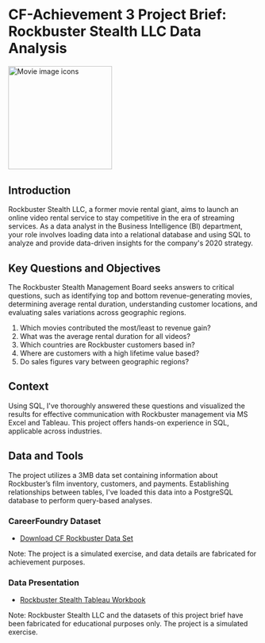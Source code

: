 # CF-Achievement 3 Project Brief: Rockbuster Stealth LLC Data Analysis
<img width="208.5" alt="Movie image icons" src="https://github.com/kgdatatech/sql_rockbuster_stealth/assets/138264218/d5ffccfe-446e-4a80-8381-19d704273c47">

## Introduction
Rockbuster Stealth LLC, a former movie rental giant, aims to launch an online video rental service to stay competitive in the era of streaming services. As a data analyst in the Business Intelligence (BI) department, your role involves loading data into a relational database and using SQL to analyze and provide data-driven insights for the company's 2020 strategy.

## Key Questions and Objectives
The Rockbuster Stealth Management Board seeks answers to critical questions, such as identifying top and bottom revenue-generating movies, determining average rental duration, understanding customer locations, and evaluating sales variations across geographic regions. 

1.  Which movies contributed the most/least to revenue gain?
2.  What was the average rental duration for all videos?
3.  Which countries are Rockbuster customers based in?
4.  Where are customers with a high lifetime value based?
5.  Do sales figures vary between geographic regions?

## Context
Using SQL, I've thoroughly answered these questions and visualized the results for effective communication with Rockbuster management via MS Excel and Tableau. This project offers hands-on experience in SQL, applicable across industries.

## Data and Tools
The project utilizes a 3MB data set containing information about Rockbuster’s film inventory, customers, and payments. Establishing relationships between tables, I've loaded this data into a PostgreSQL database to perform query-based analyses.

### CareerFoundry Dataset
- [Download CF Rockbuster Data Set](https://www.postgresqltutorial.com/wp-content/uploads/2019/05/dvdrental.zip)

Note: The project is a simulated exercise, and data details are fabricated for achievement purposes.

### Data Presentation
- [Rockbuster Stealth Tableau Workbook](https://public.tableau.com/app/profile/keanu.g7625/viz/RockbusterStealthe_g_ProjectSummary/geo_reach_top_5_cst)


Note: Rockbuster Stealth LLC and the datasets of this project brief have been fabricated for educational purposes only. The project is a simulated exercise.
